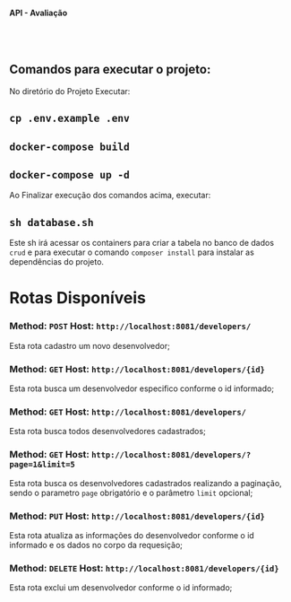 
<br>
<b>API - Avaliação</b>
<br>
<br>
<br>
<br>

## Comandos para executar o projeto:

No diretório do Projeto  Executar:

## `cp .env.example .env` 
## `docker-compose build`
## `docker-compose up -d`

Ao Finalizar execução dos comandos acima, executar:

## `sh database.sh`
Este sh irá acessar os containers para criar a tabela no banco de dados `crud` e para executar o comando `composer install` para instalar as dependências do projeto.


# Rotas Disponíveis

### Method: `POST` Host: `http://localhost:8081/developers/`
Esta rota cadastro um novo desenvolvedor;

### Method: `GET` Host: `http://localhost:8081/developers/{id}`
Esta rota busca um desenvolvedor especifico conforme o id informado;

### Method: `GET` Host: `http://localhost:8081/developers/`
Esta rota busca todos desenvolvedores cadastrados;

### Method: `GET` Host: `http://localhost:8081/developers/?page=1&limit=5`
Esta rota busca os desenvolvedores cadastrados realizando a paginação, sendo o parametro `page` obrigatório e o parâmetro `limit` opcional;

### Method: `PUT` Host: `http://localhost:8081/developers/{id}`
Esta rota atualiza as informações do desenvolvedor conforme o id informado e os dados no corpo da requesição;

### Method: `DELETE` Host: `http://localhost:8081/developers/{id}`
Esta rota exclui um desenvolvedor conforme o id informado;